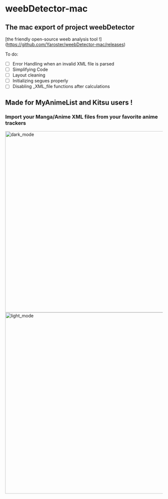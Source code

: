 # weebDetector-mac
## The mac export of project weebDetector
[the friendly open-source weeb analysis tool !] (https://github.com/Yaroster/weebDetector-mac/releases)

To do:
- [ ] Error Handling when an invalid XML file is parsed
- [ ] Simplifying Code
- [ ] Layout cleaning
- [ ] Initializing segues properly
- [ ] Disabling _XML_file functions after calculations

## Made for MyAnimeList and Kitsu users !
### Import your Manga/Anime XML files from your favorite anime trackers

<img width="580" alt="dark_mode" src="https://user-images.githubusercontent.com/39062152/66664203-2649df80-ec5d-11e9-9c5d-912f4cd68e98.png">
<img width="580" alt="light_mode" src="https://user-images.githubusercontent.com/39062152/66664304-542f2400-ec5d-11e9-9624-bbc97fdd4bb3.png">
